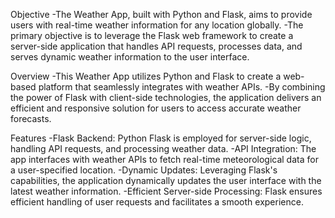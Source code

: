 Objective
-The Weather App, built with Python and Flask, aims to provide users with real-time weather information for any location globally. 
-The primary objective is to leverage the Flask web framework to create a server-side application that handles API requests, processes data, and serves dynamic weather information to the user interface.

Overview
-This Weather App utilizes Python and Flask to create a web-based platform that seamlessly integrates with weather APIs.
-By combining the power of Flask with client-side technologies, the application delivers an efficient and responsive solution for users to access accurate weather forecasts.

Features
-Flask Backend: Python Flask is employed for server-side logic, handling API requests, and processing weather data.
-API Integration: The app interfaces with weather APIs to fetch real-time meteorological data for a user-specified location.
-Dynamic Updates: Leveraging Flask's capabilities, the application dynamically updates the user interface with the latest weather information.
-Efficient Server-side Processing: Flask ensures efficient handling of user requests and facilitates a smooth experience.
